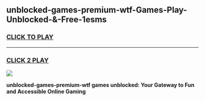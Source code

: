 
## unblocked-games-premium-wtf-Games-Play-Unblocked-&-Free-1esms
<h3>
<a href="https://premium76.site?title=unblocked-games-premium-wtf&ref=24A">CLICK TO PLAY</a></h3>
<hr>

<h3>
<a href="https://premium76.site?title=unblocked-games-premium-wtf&ref=24A">CLICK 2 PLAY</a>
  
</h3>

<a href="https://premium76.site?title=unblocked-games-premium-wtf&ref=24A"><img src="https://clearcache.store/games.png"></a>


**unblocked-games-premium-wtf games unblocked: Your Gateway to Fun and Accessible Online Gaming**
